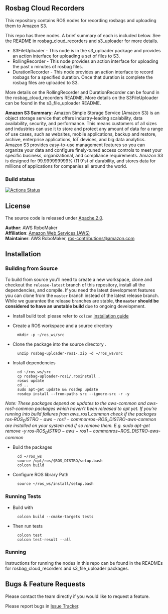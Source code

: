 ## Rosbag Cloud Recorders

This repository contains ROS nodes for recording rosbags and uploading them to Amazon S3.

This repo has three nodes. A brief summary of each is included below. See the README in rosbag_cloud_recorders and s3_uploader for more details.
- S3FileUploader - This node is in the s3_uploader package and provides an action interface for uploading a set of files to S3.
- RollingRecorder - This node provides an action interface for uploading the past x minutes of rosbag files.
- DurationRecorder - This node provides an action interface to record rosbags for a specified duration. Once that duration is complete the rosbag files are uploaded to S3.

More details on the RollingRecorder and DurationRecorder can be found in the rosbag_cloud_recorders README. More details on the S3FileUploader can be found in the s3_file_uploader README.

**Amazon S3 Summary**: Amazon Simple Storage Service (Amazon S3) is an object storage service that offers industry-leading scalability, data availability, security, and performance. This means customers of all sizes and industries can use it to store and protect any amount of data for a range of use cases, such as websites, mobile applications, backup and restore, archive, enterprise applications, IoT devices, and big data analytics. Amazon S3 provides easy-to-use management features so you can organize your data and configure finely-tuned access controls to meet your specific business, organizational, and compliance requirements. Amazon S3 is designed for 99.999999999% (11 9's) of durability, and stores data for millions of applications for companies all around the world.

### Build status

[![Actions Status](https://github.com/aws-robotics/rosbag-uploader-ros1/workflows/build-test/badge.svg)](https://github.com/aws-robotics/rosbag-uploader-ros1/actions)

## License

The source code is released under [Apache 2.0].

**Author**: AWS RoboMaker<br/>
**Affiliation**: [Amazon Web Services (AWS)]<br/>
**Maintainer**: AWS RoboMaker, ros-contributions@amazon.com

## Installation
### Building from Source
To build from source you'll need to create a new workspace, clone and checkout the `release-latest` branch of this repository, install all the dependencies, and compile. If you need the latest development features you can clone from the `master` branch instead of the latest release branch. While we guarantee the release branches are stable, __the `master` should be considered to have an unstable build__ due to ongoing development. 

- Install build tool: please refer to `colcon` [installation guide](https://colcon.readthedocs.io/en/released/user/installation.html)

- Create a ROS workspace and a source directory

        mkdir -p ~/ros_ws/src

- Clone the package into the source directory . 

        unzip rosbag-uploader-ros1-.zip -d ~/ros_ws/src

- Install dependencies

        cd ~/ros_ws/src
        cp rosbag-uploader-ros1/.rosinstall .
        rosws update
        cd ..
        sudo apt-get update && rosdep update
        rosdep install --from-paths src --ignore-src -r -y

_Note: These packages depend on updates to the aws-common and aws-ros1-common packages which haven't been released to apt yet. If you're running into build failures from aws_ros1_common check if the packages ros-$ROS_DISTRO-aws-ros1-common ros-$ROS_DISTRO-aws-common are installed on your system and if so remove them. E.g. sudo apt-get remove -y ros-$ROS_DISTRO-aws-ros1-common ros-$ROS_DISTRO-aws-common_

- Build the packages

        cd ~/ros_ws
        source /opt/ros/$ROS_DISTRO/setup.bash
        colcon build

- Configure ROS library Path

        source ~/ros_ws/install/setup.bash

### Running Tests
- Build with

        colcon build --cmake-targets tests

- Then run tests

        colcon test
        colcon test-result --all

### Running
Instructions for running the nodes in this repo can be found in the READMEs for rosbag_cloud_recorders and s3_file_uploader packages.

## Bugs & Feature Requests
Please contact the team directly if you would like to request a feature.

Please report bugs in [Issue Tracker].


[Amazon Web Services (AWS)]: https://aws.amazon.com/
[Apache 2.0]: https://aws.amazon.com/apache-2-0/
[Issue Tracker]: https://github.com/aws-robotics/rosbag-uploader-ros1/issues
[ROS]: http://www.ros.org